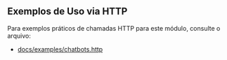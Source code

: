 ## Exemplos de Uso via HTTP

Para exemplos práticos de chamadas HTTP para este módulo, consulte o arquivo:

- [docs/examples/chatbots.http](../../../docs/examples/chatbots.http)
